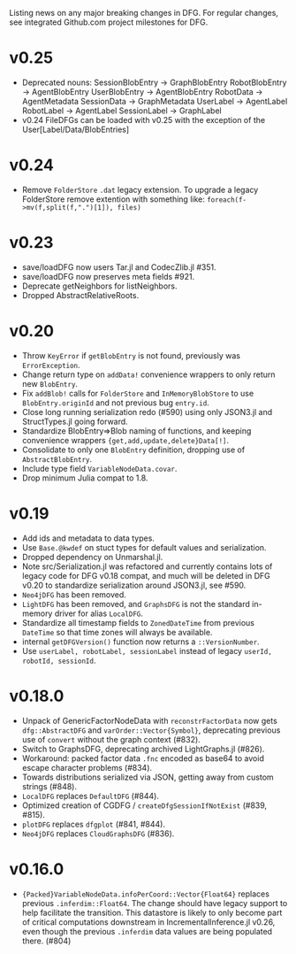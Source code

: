 Listing news on any major breaking changes in DFG.  For regular changes, see integrated Github.com project milestones for DFG.

# v0.25
- Deprecated nouns:
    SessionBlobEntry -> GraphBlobEntry
    RobotBlobEntry -> AgentBlobEntry
    UserBlobEntry -> AgentBlobEntry
    RobotData -> AgentMetadata
    SessionData -> GraphMetadata
    UserLabel -> AgentLabel
    RobotLabel -> AgentLabel
    SessionLabel -> GraphLabel
- v0.24 FileDFGs can be loaded with v0.25 with the exception of the User[Label/Data/BlobEntries]

# v0.24

- Remove `FolderStore` `.dat` legacy extension. To upgrade a legacy FolderStore remove extention with something like: `foreach(f->mv(f,split(f,".")[1]), files)`

# v0.23

- save/loadDFG now users Tar.jl and CodecZlib.jl #351.
- save/loadDFG now preserves meta fields #921.
- Deprecate getNeighbors for listNeighbors.
- Dropped AbstractRelativeRoots.

# v0.20

- Throw `KeyError` if `getBlobEntry` is not found, previously was `ErrorException`.
- Change return type on `addData!` convenience wrappers to only return new `BlobEntry`.
- Fix `addBlob!` calls for `FolderStore` and `InMemoryBlobStore` to use `BlobEntry.originId` and not previous bug `entry.id`.
- Close long running serialization redo (#590) using only JSON3.jl and StructTypes.jl going forward.
- Standardize BlobEntry=>Blob naming of functions, and keeping convenience wrappers `{get,add,update,delete}Data[!]`.
- Consolidate to only one `BlobEntry` definition, dropping use of `AbstractBlobEntry`.
- Include type field `VariableNodeData.covar`.
- Drop minimum Julia compat to 1.8.

# v0.19

- Add ids and metadata to data types.
- Use `Base.@kwdef` on stuct types for default values and serialization.
- Dropped dependency on Unmarshal.jl.
- Note src/Serialization.jl was refactored and currently contains lots of legacy code for DFG v0.18 compat, and much will be deleted in DFG v0.20 to standardize serialization around JSON3.jl, see #590.
- `Neo4jDFG` has been removed.
- `LightDFG` has been removed, and `GraphsDFG` is not the standard in-memory driver for alias `LocalDFG`.
- Standardize all timestamp fields to `ZonedDateTime` from previous `DateTime` so that time zones will always be available.
- internal `getDFGVersion()` function now returns a `::VersionNumber`.
- Use `userLabel, robotLabel, sessionLabel` instead of legacy `userId, robotId, sessionId`.

# v0.18.0

- Unpack of GenericFactorNodeData with `reconstrFactorData` now gets `dfg::AbstractDFG` and `varOrder::Vector{Symbol}`, deprecating previous use of `convert` without the graph context (#832).
- Switch to GraphsDFG, deprecating archived LightGraphs.jl (#826).
- Workaround: packed factor data `.fnc` encoded as base64 to avoid escape character problems (#834).
- Towards distributions serialized via JSON, getting away from custom strings (#848).
- `LocalDFG` replaces `DefaultDFG` (#844).
- Optimized creation of CGDFG / `createDfgSessionIfNotExist` (#839, #815).
- `plotDFG` replaces `dfgplot` (#841, #844).
- `Neo4jDFG` replaces `CloudGraphsDFG` (#836).

# v0.16.0

- `{Packed}VariableNodeData.infoPerCoord::Vector{Float64}` replaces previous `.inferdim::Float64`.  The change should have legacy support to help facilitate the transition.  This datastore is likely to only become part of critical computations downstream in IncrementalInference.jl v0.26, even though the previous `.inferdim` data values are being populated there.  (#804)
